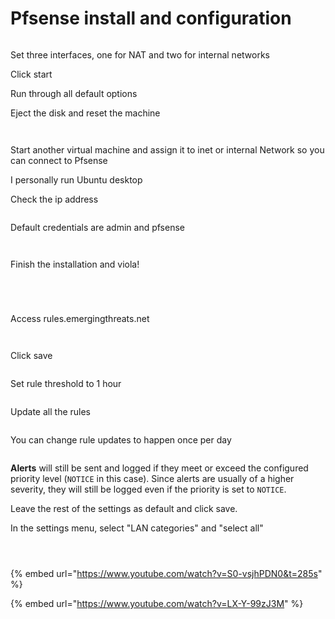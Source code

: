 # Pfsense install and configuration



<figure><img src="../.gitbook/assets/image (11) (1).png" alt=""><figcaption></figcaption></figure>

Set three interfaces, one for NAT and two for internal networks

Click start

Run through all default options



Eject the disk and reset the machine

<figure><img src="../.gitbook/assets/image (12) (1).png" alt=""><figcaption></figcaption></figure>



<figure><img src="../.gitbook/assets/image (13) (1).png" alt=""><figcaption></figcaption></figure>



Start another virtual machine and assign it to inet or internal Network so you can connect to Pfsense

I personally run Ubuntu desktop



Check the ip address



<figure><img src="../.gitbook/assets/image (13).png" alt=""><figcaption></figcaption></figure>

Default credentials are admin and pfsense

<figure><img src="../.gitbook/assets/image (14).png" alt=""><figcaption></figcaption></figure>



<figure><img src="../.gitbook/assets/image (15).png" alt=""><figcaption></figcaption></figure>

Finish the installation and viola!



<figure><img src="../.gitbook/assets/image (16).png" alt=""><figcaption></figcaption></figure>

<figure><img src="../.gitbook/assets/image (17).png" alt=""><figcaption></figcaption></figure>

<figure><img src="../.gitbook/assets/image.png" alt=""><figcaption></figcaption></figure>



<figure><img src="../.gitbook/assets/image (1).png" alt=""><figcaption></figcaption></figure>

Access rules.emergingthreats.net



<figure><img src="../.gitbook/assets/image (2).png" alt=""><figcaption></figcaption></figure>

<figure><img src="../.gitbook/assets/image (3).png" alt=""><figcaption></figcaption></figure>

Click save

<figure><img src="../.gitbook/assets/image (5).png" alt=""><figcaption></figcaption></figure>

Set rule threshold to 1 hour



<figure><img src="../.gitbook/assets/image (6).png" alt=""><figcaption></figcaption></figure>



Update all the rules



<figure><img src="../.gitbook/assets/image (7).png" alt=""><figcaption></figcaption></figure>

You can change rule updates to happen once per day



<figure><img src="../.gitbook/assets/image (8).png" alt=""><figcaption></figcaption></figure>

**Alerts** will still be sent and logged if they meet or exceed the configured priority level (`NOTICE` in this case). Since alerts are usually of a higher severity, they will still be logged even if the priority is set to `NOTICE`.



Leave the rest of the settings as default and click save.



In the settings menu, select "LAN categories" and "select all"



&#x20;

<figure><img src="../.gitbook/assets/image (10).png" alt=""><figcaption></figcaption></figure>

<figure><img src="../.gitbook/assets/image (11).png" alt=""><figcaption></figcaption></figure>

<figure><img src="../.gitbook/assets/image (12).png" alt=""><figcaption></figcaption></figure>

{% embed url="https://www.youtube.com/watch?v=S0-vsjhPDN0&t=285s" %}

{% embed url="https://www.youtube.com/watch?v=LX-Y-99zJ3M" %}
